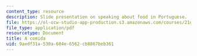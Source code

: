 ```yaml
---
content_type: resource
description: Slide presentation on speaking about food in Portuguese.
file: https://ol-ocw-studio-app-production.s3.amazonaws.com/courses/21g-801-portuguese-i-fall-2011/9aedf31a530a604e6562cb8867beb361_MIT21G_801F11_A_comida.pdf
file_type: application/pdf
resourcetype: Document
title: A comida
uid: 9aedf31a-530a-604e-6562-cb8867beb361
---
```

